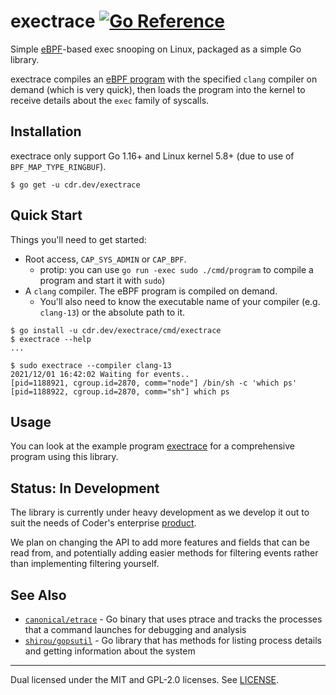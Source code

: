 # exectrace [![Go Reference](https://pkg.go.dev/badge/cdr.dev/execsnoop.svg)](https://pkg.go.dev/cdr.dev/execsnoop)

Simple [eBPF](https://ebpf.io/)-based exec snooping on Linux, packaged as a
simple Go library.

exectrace compiles an [eBPF program](./bpf/handler.c) with the specified `clang`
compiler on demand (which is very quick), then loads the program into the kernel
to receive details about the `exec` family of syscalls.

## Installation

exectrace only support Go 1.16+ and Linux kernel 5.8+ (due to use of
`BPF_MAP_TYPE_RINGBUF`).

```
$ go get -u cdr.dev/exectrace
```

## Quick Start

Things you'll need to get started:

- Root access, `CAP_SYS_ADMIN` or `CAP_BPF`.
  - protip: you can use `go run -exec sudo ./cmd/program` to compile a
    program and start it with `sudo`)
- A `clang` compiler. The eBPF program is compiled on demand.
  - You'll also need to know the executable name of your compiler (e.g.
    `clang-13`) or the absolute path to it.

```
$ go install -u cdr.dev/exectrace/cmd/exectrace
$ exectrace --help
...

$ sudo exectrace --compiler clang-13
2021/12/01 16:42:02 Waiting for events..
[pid=1188921, cgroup.id=2870, comm="node"] /bin/sh -c 'which ps'
[pid=1188922, cgroup.id=2870, comm="sh"] which ps
```

## Usage

You can look at the example program [exectrace](./cmd/exectrace/main.go) for a
comprehensive program using this library.

## Status: In Development

The library is currently under heavy development as we develop it out to suit
the needs of Coder's enterprise [product](https://coder.com).

We plan on changing the API to add more features and fields that can be read
from, and potentially adding easier methods for filtering events rather than
implementing filtering yourself.

## See Also

- [`canonical/etrace`](https://github.com/canonical/etrace) - Go binary that
  uses ptrace and tracks the processes that a command launches for debugging and
  analysis
- [`shirou/gopsutil`](https://github.com/shirou/gopsutil) - Go library that has
  methods for listing process details and getting information about the system

---

Dual licensed under the MIT and GPL-2.0 licenses. See [LICENSE](LICENSE).
